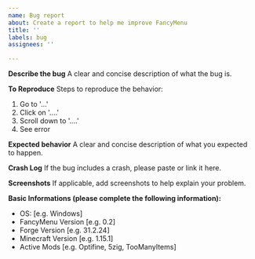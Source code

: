```yaml
---
name: Bug report
about: Create a report to help me improve FancyMenu
title: ''
labels: bug
assignees: ''

---
```


**Describe the bug**
A clear and concise description of what the bug is.

**To Reproduce**
Steps to reproduce the behavior:
1. Go to '...'
2. Click on '....'
3. Scroll down to '....'
4. See error

**Expected behavior**
A clear and concise description of what you expected to happen.

**Crash Log**
If the bug includes a crash, please paste or link it here.

**Screenshots**
If applicable, add screenshots to help explain your problem.

**Basic Informations (please complete the following information):**
 - OS: [e.g. Windows]
 - FancyMenu Version [e.g. 0.2]
 - Forge Version [e.g. 31.2.24]
 - Minecraft Version [e.g. 1.15.1]
 - Active Mods [e.g. Optifine, 5zig, TooManyItems]
